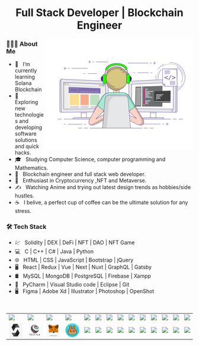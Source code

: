 <p>
<!-- <h1 align="center">Hi, I am WAO Super </h1> -->
<h1 align="center">Full Stack Developer | Blockchain Engineer </h3>
</p>
<!-- <h2> Hey there! I'm souvik. <img src="https://github.com/souvikguria98/souvikguria98/blob/master/Hi.gif" width="25"></h2> -->
<img align="right" alt="GIF" src="https://raw.githubusercontent.com/devSouvik/devSouvik/master/gif3.gif" width="400"/>

<h3> 👨🏻‍💻 About Me </h3>

- 🔭 &nbsp; I’m currently learning Solana Blockchain
- 🤔 &nbsp; Exploring new technologies and developing software solutions and quick hacks.
- 🎓 &nbsp; Studying Computer Science, computer programming and Mathematics.
- 💼 &nbsp; Blockchain engineer and full stack web developer.
- 🌱 &nbsp; Enthusiast in Cryptocurrency ,NFT and Metaverse.
- ✍️ &nbsp; Watching Anime and trying out latest design trends as hobbies/side hustles.
- ☕ &nbsp; I belive, a perfect cup of coffee can be the ultimate solution for any stress. 

<h3>🛠 Tech Stack</h3>

- 💹 &nbsp; Solidity | DEX | DeFi | NFT | DAO | NFT Game
- 💻 &nbsp; C | C++ | C# | Java | Python  
- 🌐 &nbsp; HTML | CSS | JavaScript | Bootstrap | jQuery
- 🖥️ &nbsp; React | Redux | Vue | Next | Nuxt | GraphQL | Gatsby
- 🛢 &nbsp; MySQL | MongoDB | PostgreSQL | Firebase | Xampp
- 🔧 &nbsp; PyCharm | Visual Studio code | Eclipse | Git
- 🖥 &nbsp; Figma | Adobe Xd | Illustrator | Photoshop | OpenShot

<br>
<!-- <img align="left" src="https://visitor-badge.laobi.icu/badge?page_id=WAOSuper" /> -->
<!-- <img align="right" src="https://img.shields.io/github/followers/WAOSuper?label=Follow&style=social" /> -->
<!-- <img height="20px" /> -->
<!-- <h2 font-weight="bold">GitHub Stats</h2> -->
<!-- <img align="left" height="160px" src="https://github-readme-stats.vercel.app/api?username=WAOSuper&show_icons=true&theme=vue-dark&count_private=true" /> -->
<!-- <img align="right" height="160px" src="https://github-readme-stats.vercel.app/api/top-langs/?username=FeloniousGru-Super&layout=compact&theme=vue-dark&count_private=true" /> -->
<!-- <img height="180px" /> -->

<!-- <h2 font-weight="bold">𝐒𝐤𝐢𝐥𝐥𝐬</h2> -->
<table>
  <tr>
    <td><img src="https://cdn.iconscout.com/icon/free/png-64/react-3-1175109.png" width="100"></td>
    <td><img src="https://cdn.iconscout.com/icon/free/png-64/vue-282497.png" width="100"></td>
    <td><img src="https://cdn.iconscout.com/icon/free/png-64/node-js-1174925.png" width="100"></td>
    <td><img src="https://cdn.iconscout.com/icon/free/png-64/javascript-24-1174950.png" width="100"></td>
    <td><img src="https://cdn.iconscout.com/icon/free/png-64/typescript-1174965.png" width="100"></td>
    <td><img src="https://cdn.iconscout.com/icon/free/png-64/mysql-18-1174938.png" width="100"></td>
    <td><img src="https://cdn.iconscout.com/icon/free/png-64/java-59-1174952.png" width="100"></td>
    <td><img src="https://cdn.iconscout.com/icon/free/png-64/cakephp-3-1175050.png" width="100"></td>
    <td><img src="https://cdn.iconscout.com/icon/free/png-64/html5-2474805-2056091.png" width="100"></td>
    <td><img src="https://cdn.iconscout.com/icon/free/png-128/sass-13-1175092.png" width="100"></td>
    <td><img src="https://cdn.iconscout.com/icon/free/png-64/webpack-1-1174980.png" width="100"></td>
    <td><img src="https://cdn.iconscout.com/icon/free/png-64/visualstudio-1-1174964.png" width="100"></td>
    <td><img src="https://cdn.iconscout.com/icon/free/png-64/django-11-1175036.png" width="100"></td>
    <td><img src="https://cdn.iconscout.com/icon/free/png-128/mongodb-4-1175139.png" width="100"></td>
   </tr>
    <tr>
      <td><img src="https://github.com/kroim/profile/blob/master/icons/icon_solidity.png?raw=true" width="100"></td>
      <td><img src="https://github.com/kroim/profile/blob/master/icons/icon_truffle.png?raw=true" width="100"></td>
      <td><img src="https://github.com/kroim/profile/blob/master/icons/icon_metamask.png?raw=true" width="100"></td>
      <td><img src="https://github.com/kroim/profile/blob/master/icons/icon_pancake.png?raw=true" width="100"></td>
      <td><img src="https://cdn.iconscout.com/icon/free/png-64/github-170-1175028.png" width="100"></td>
      <td><img src="https://cdn.iconscout.com/icon/free/png-64/swift-18-1174990.png" width="100"></td>
      <td><img src="https://cdn.iconscout.com/icon/free/png-64/rubymine-1175004.png" width="100"></td>
      <td><img src="https://cdn.iconscout.com/icon/free/png-64/ionic-4-1175016.png" width="100"></td>
      <td><img src="https://cdn.iconscout.com/icon/free/png-64/pycharm-1175008.png" width="100"></td>
      <td><img src="https://cdn.iconscout.com/icon/free/png-64/gradle-2-1174969.png" width="100"></td>
      <td><img src="https://cdn.iconscout.com/icon/free/png-64/go-76-1175027.png" width="100"></td>
      <td><img src="https://cdn.iconscout.com/icon/free/png-128/c-57-1175191.png" width="100"></td>
      <td><img src="https://cdn.iconscout.com/icon/free/png-64/angular-3-226070.png" width="100"></td>
      <td><img src="https://cdn.iconscout.com/icon/free/png-64/electron-67-1175035.png" width="100"></td>
   </tr>
</table>

<!-- <img height="" width="100%" src="https://activity-graph.herokuapp.com/graph?username=WAOSuper&theme=github&count_private=true" /> -->

<!-- <img height="" src="https://activity-graph.herokuapp.com/graph?username=WAOSuper&theme=github&count_private=true" /> -->

<!-- ![WAOSuper's GitHub stats](https://github-readme-stats.vercel.app/api?username=WAOSuper&hide=contribs,prs&theme=vue-dark&show_icons=true) -->

<!-- [![Top Langs](https://github-readme-stats.vercel.app/api/top-langs/?username=WAOSuper&layout=compact&theme=vue-dark)](https://github.com/WAOSuper/github-readme-stats) -->

<!-- <img src="https://github-readme-streak-stats.herokuapp.com/?user=WAOSuper&" alt="aryasoni98" /> -->

<!-- <img src="https://github-profile-trophy.vercel.app/?username=WAOSuper&theme=vue-dark&no-bg=true" /> -->

<!-- [![WAO Super github activity graph](https://activity-graph.herokuapp.com/graph?username=WAOSuper&theme=vue-dark)](https://github.com/WAOSuper/github-readme-activity-graph) -->
<!---
WAOSuper/WAOSuper is a ✨ special ✨ repository because its `README.md` (this file) appears on your GitHub profile.
You can click the Preview link to take a look at your changes.
--->
